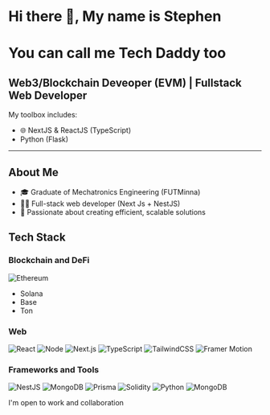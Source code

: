 # Hi there 👋, My name is Stephen
# You can call me Tech Daddy too

## Web3/Blockchain Deveoper (EVM) | Fullstack Web Developer

My toolbox includes:
- 🌐 NextJS & ReactJS (TypeScript)
- Python (Flask)


---

## About Me
- 🎓 Graduate of Mechatronics Engineering (FUTMinna)
- 👨‍💻 Full-stack web developer (Next Js + NestJS)
- 🚀 Passionate about creating efficient, scalable solutions

## Tech Stack

### Blockchain and DeFi
![Ethereum](https://img.shields.io/badge/Ethereum-3C3C3D?style=for-the-badge&logo=Ethereum&logoColor=FFFFFF)
- Solana
- Base
- Ton

### Web
![React](https://img.shields.io/badge/-React-61DAFB?style=for-the-badge&logo=react&logoColor=black)
![Node](https://img.shields.io/badge/node.js-339933?style=for-the-badge&logo=Node.js&logoColor=white)
![Next.js](https://img.shields.io/badge/-Next.js-000000?style=for-the-badge&logo=next.js&logoColor=white)
![TypeScript](https://img.shields.io/badge/-TypeScript-3178C6?style=for-the-badge&logo=typescript&logoColor=white)
![TailwindCSS](https://img.shields.io/badge/-TailwindCSS-38B2AC?style=for-the-badge&logo=tailwind-css&logoColor=white)
![Framer Motion](https://img.shields.io/badge/-Framer_Motion-0055FF?style=for-the-badge&logo=framer&logoColor=white)

### Frameworks and Tools
![NestJS](https://img.shields.io/badge/-NestJS-E0234E?style=for-the-badge&logo=nestjs&logoColor=white)
![MongoDB](https://img.shields.io/badge/-MongoDB-13aa52?style=for-the-badge&logo=mongodb&logoColor=white)
![Prisma](https://img.shields.io/badge/Prisma-3982CE?style=for-the-badge&logo=Prisma&logoColor=white)
![Solidity](https://img.shields.io/badge/Solidity-363636?style=for-the-badge&logo=solidity&logoColor=white)
![Python](https://img.shields.io/badge/-Python-3776AB?style=for-the-badge&logo=python&logoColor=white)
![MongoDB](https://img.shields.io/badge/-MongoDB-13aa52?style=for-the-badge&logo=mongodb&logoColor=white)



I'm open to work and collaboration
